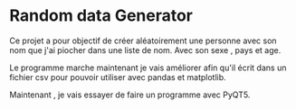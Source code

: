 # Random data Generator

Ce projet a pour objectif de créer aléatoirement une personne avec son nom que j'ai piocher dans une liste de nom. Avec son sexe , pays et age.

Le programme marche maintenant je vais améliorer afin qu'il écrit dans un fichier csv pour pouvoir utiliser avec pandas et matplotlib.

Maintenant , je vais essayer de faire un programme avec PyQT5.

